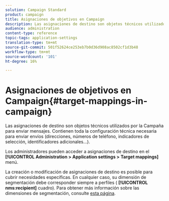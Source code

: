 ```yaml
---
solution: Campaign Standard
product: campaign
title: Asignaciones de objetivos en Campaign
description: Las asignaciones de destino son objetos técnicos utilizados por la Campaña para enviar mensajes. Contienen todos los ajustes técnicos necesarios para enviar envíos.
audience: administration
content-type: reference
topic-tags: application-settings
translation-type: tm+mt
source-git-commit: 501f52624ce253eb7b0d36d908ac8502cf1d3b48
workflow-type: tm+mt
source-wordcount: '101'
ht-degree: 16%

---
```



# Asignaciones de objetivos en Campaign{#target-mappings-in-campaign}

Las asignaciones de destino son objetos técnicos utilizados por la Campaña para enviar mensajes. Contienen toda la configuración técnica necesaria para enviar envíos (direcciones, números de teléfono, indicadores de selección, identificadores adicionales...).

Los administradores pueden acceder a asignaciones de destino en el **[!UICONTROL Administration > Application settings > Target mappings]** menú.

La creación o modificación de asignaciones de destino es posible para cubrir necesidades específicas. En cualquier caso, su dimensión de segmentación debe corresponder siempre a perfiles ( **[!UICONTROL nms:recipient]** cuadro). Para obtener más información sobre las dimensiones de segmentación, consulte [esta página](../../automating/using/query.md#targeting-dimensions-and-resources).
